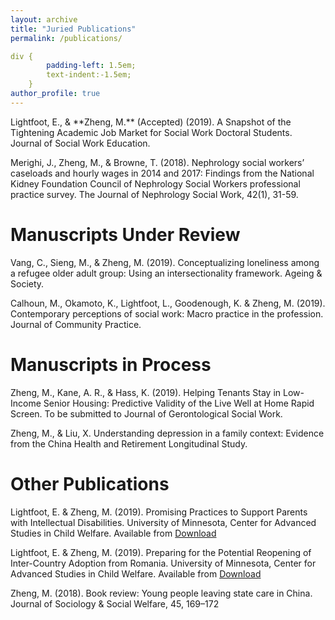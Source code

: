 ```yaml
---
layout: archive
title: "Juried Publications"
permalink: /publications/

div {
        padding-left: 1.5em;
        text-indent:-1.5em;
    }
author_profile: true
---
```




<div> Lightfoot, E., & **Zheng, M.** (Accepted) (2019). A Snapshot of the Tightening Academic Job Market for Social Work Doctoral Students. Journal of Social Work Education. </div>


Merighi, J., Zheng, M., & Browne, T. (2018). Nephrology social workers’ caseloads and hourly wages in 2014 and 2017: Findings from the National Kidney Foundation Council of Nephrology Social Workers professional practice survey. The Journal of Nephrology Social Work, 42(1), 31-59.


# Manuscripts Under Review

Vang, C., Sieng, M., & Zheng, M. (2019). Conceptualizing loneliness among a refugee older adult group: Using an intersectionality framework. Ageing & Society. 

Calhoun, M., Okamoto, K., Lightfoot, L., Goodenough, K. & Zheng, M. (2019). Contemporary perceptions of social work: Macro practice in the profession. Journal of Community Practice.


# Manuscripts in Process

Zheng, M., Kane, A. R., & Hass, K. (2019). Helping Tenants Stay in Low-Income Senior Housing: Predictive Validity of the Live Well at Home Rapid Screen. To be submitted to Journal of Gerontological Social Work. 

Zheng, M., & Liu, X. Understanding depression in a family context: Evidence from the China Health and Retirement Longitudinal Study.

# Other Publications

Lightfoot, E. & Zheng, M. (2019). Promising Practices to Support Parents with Intellectual Disabilities. University of Minnesota, Center for Advanced Studies in Child Welfare. Available from [Download](https://cascw.umn.edu/wp-content/uploads/2019/11PracticeNotes_33.508.pdf)

Lightfoot, E. & Zheng, M. (2019). Preparing for the Potential Reopening of Inter-Country Adoption from Romania. University of Minnesota, Center for Advanced Studies in Child Welfare. Available from [Download](https://cascw.umn.edu/wp-content/uploads/2019/11/PN34_WEB508.pdf)

Zheng, M. (2018). Book review: Young people leaving state care in China. Journal of Sociology & Social Welfare, 45, 169–172


